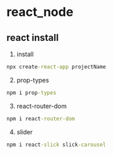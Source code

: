 # react_node

## react install
1. install
```cmd
npx create-react-app projectName
```

2. prop-types
```cmd
npm i prop-types
```

3. react-router-dom
```cmd
npm i react-router-dom
```

4. slider
```cmd
npm i react-slick slick-carousel
```